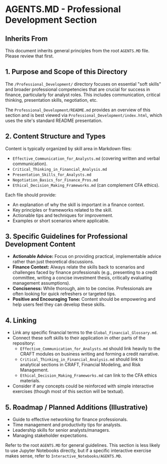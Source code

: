 # AGENTS.MD - Professional Development Section

## Inherits From
This document inherits general principles from the root `AGENTS.MD` file. Please review that first.

## 1. Purpose and Scope of this Directory
The `/Professional_Development/` directory focuses on essential "soft skills" and broader professional competencies that are crucial for success in finance, particularly for analyst roles. This includes communication, critical thinking, presentation skills, negotiation, etc.

The `Professional_Development/README.md` provides an overview of this section and is best viewed via `Professional_Development/index.html`, which uses the site's standard README presentation.

## 2. Content Structure and Types
Content is typically organized by skill area in Markdown files:
*   `Effective_Communication_for_Analysts.md` (covering written and verbal communication).
*   `Critical_Thinking_in_Financial_Analysis.md`
*   `Presentation_Skills_for_Analysts.md`
*   `Negotiation_Basics_for_Finance_Pros.md`
*   `Ethical_Decision_Making_Frameworks.md` (can complement CFA ethics).

Each file should provide:
*   An explanation of why the skill is important in a finance context.
*   Key principles or frameworks related to the skill.
*   Actionable tips and techniques for improvement.
*   Examples or short scenarios where applicable.

## 3. Specific Guidelines for Professional Development Content
*   **Actionable Advice:** Focus on providing practical, implementable advice rather than just theoretical discussions.
*   **Finance Context:** Always relate the skills back to scenarios and challenges faced by finance professionals (e.g., presenting to a credit committee, writing a concise investment thesis, critically evaluating management assumptions).
*   **Conciseness:** While thorough, aim to be concise. Professionals are often looking for quick refreshers or targeted tips.
*   **Positive and Encouraging Tone:** Content should be empowering and help users feel they can develop these skills.

## 4. Linking
*   Link any specific financial terms to the `Global_Financial_Glossary.md`.
*   Connect these soft skills to their application in other parts of the repository:
    *   `Effective_Communication_for_Analysts.md` should link heavily to the CRAFT modules on business writing and forming a credit narrative.
    *   `Critical_Thinking_in_Financial_Analysis.md` should link to analytical sections in CRAFT, Financial Modeling, and Risk Management.
    *   `Ethical_Decision_Making_Frameworks.md` can link to the CFA ethics materials.
*   Consider if any concepts could be reinforced with simple interactive exercises (though most of this section will be textual).

## 5. Roadmap / Planned Additions (Illustrative)
*   Guide to effective networking for finance professionals.
*   Time management and productivity tips for analysts.
*   Leadership skills for senior analysts/managers.
*   Managing stakeholder expectations.

Refer to the root `AGENTS.MD` for general guidelines.
This section is less likely to use Jupyter Notebooks directly, but if a specific interactive exercise makes sense, refer to `Interactive_Notebooks/AGENTS.MD`.
